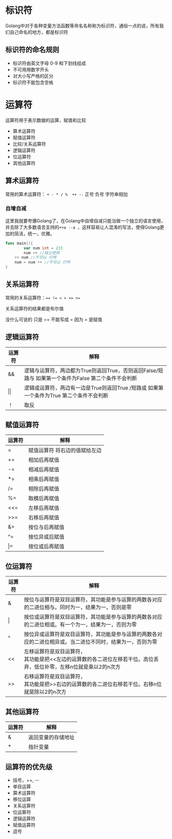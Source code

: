 # 标识符

Golang中对于各种变量方法函数等命名名称称为标识符，通俗一点的说，所有我们自己命名的地方，都是标识符

## 标识符的命名规则

- 标识符由英文字母 0-9 和下划线组成
- 不可用用数字开头
- 对大小写严格的区分
- 标识符不能包含空格

# 运算符

运算符用于表示数据的运算，赋值和比较

- 算术运算符
- 赋值运算符
- 比较/关系运算符
- 逻辑运算符
- 位运算符
- 其他运算符

## 算术运算符

常用的算术运算符： ``+ - * / %  ++ --``  正号 负号 字符串相加

### 自增自减

这里我就要夸爆Golang了，在Golang中自增自减只能当做一个独立的语言使用，并去除了大多数语言支持的``++a --a ``，这样容易让人混淆的写法，使得Golang更加的简洁，统一，优雅。

```go
func main(){
		var num int = 233
		num ++ //独立使用
  	++ num //不可以 打咩
  	num = num ++ //不可以 打咩
}
```

## 关系运算符

常用的关系运算符：``== != < > <= >=``

关系运算符的结果都是布尔值

没什么可说的 只是 == 不能写成 = 因为 = 是赋值

## 逻辑运算符

| 运算符 | 解释                                                         |
| ------ | ------------------------------------------------------------ |
| &&     | 逻辑与运算符，两边都为True则返回True，否则返回False/短路与 如果第一个条件为False 第二个条件不会判断 |
| \|\|   | 逻辑或运算符，两边有一边是True则返回True /短路或 如果第一个条件为True 第二个条件不会判断 |
| ！     | 取反                                                         |

## 赋值运算符

| 运算符 | 解释                          |
| ------ | ----------------------------- |
| =      | 赋值运算符 将右边的值赋给左边 |
| +=     | 相加后再赋值                  |
| -=     | 相减后再赋值                  |
| *=     | 相乘后再赋值                  |
| /=     | 相除后再赋值                  |
| %=     | 取模后再赋值                  |
| <<=    | 左移后再赋值                  |
| >>=    | 右移后再赋值                  |
| &=     | 按位与后再赋值                |
| ^=     | 按位异或后赋值                |
| \|=    | 按位或后再赋值                |

## 位运算符

| 运算符 | 解释                                                         |
| ------ | ------------------------------------------------------------ |
| &      | 按位与运算符是双目运算符，其功能是参与运算的两数各对应的二进位相与。同时为一，结果为一，否则是零 |
| \|     | 按位或运算符是双目运算符，其功能是参与运算的两数各对应的二进位相或。有一个为一，结果为一，否则为零 |
| ^      | 按位异或运算符是双目运算符，其功能是参与运算的两数各对应的二进位相异或。当二进位不同时，结果为一，否则为零 |
| <<     | 左移运算符是双目运算符，<br />其功能是把<<左边的运算数的各二进位左移若干位。高位丢弃，低位补零，左移n位就是乘以2的n次方 |
| >>     | 右移运算符是双目运算符，<br />其功能是把>>右边的运算数的各二进位右移若干位。右移n位就是除以2的n次方 |

## 其他运算符

| 运算符 | 解释               |
| ------ | ------------------ |
| &      | 返回变量的存储地址 |
| *      | 指针变量           |

## 运算符的优先级

- 括号，++, --
- 单目运算
- 算术运算符
- 移位运算
- 关系运算符
- 位运算符
- 逻辑运算符
- 赋值运算符
- 逗号
